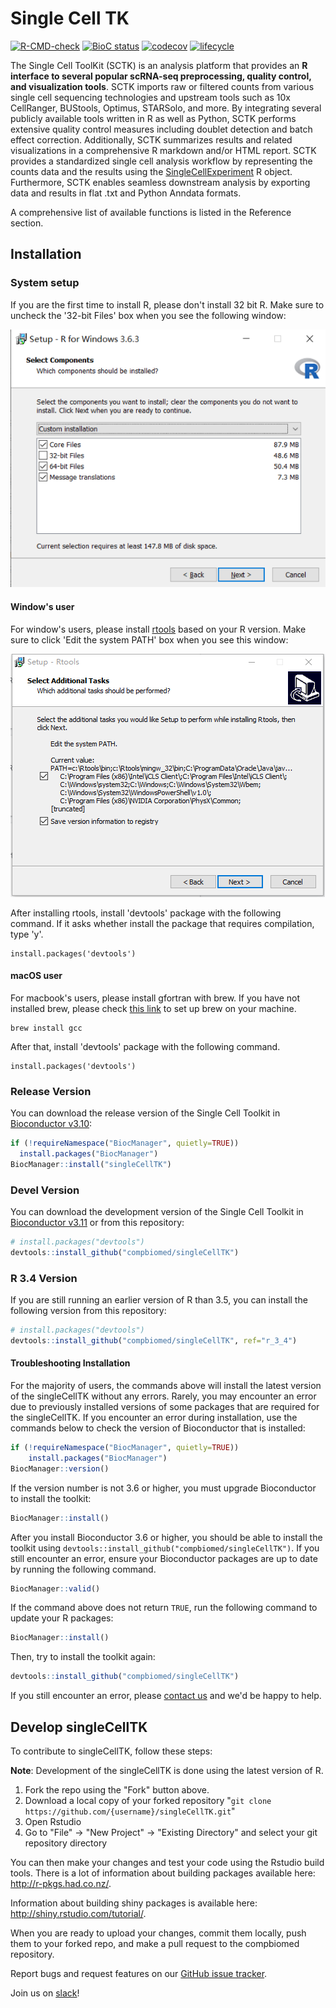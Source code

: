 # Single Cell TK
  <!-- badges: start -->
[![R-CMD-check](https://github.com/compbiomed/singleCellTK/workflows/R-CMD-check/badge.svg)](https://github.com/compbiomed/singleCellTK/actions)
[![BioC status](https://www.bioconductor.org/shields/build/release/bioc/singleCellTK.svg)](https://bioconductor.org/checkResults/release/bioc-LATEST/singleCellTK)
[![codecov](https://codecov.io/gh/compbiomed/singleCellTK/branch/master/graph/badge.svg)](https://codecov.io/gh/compbiomed/singleCellTK)
[![lifecycle](https://img.shields.io/badge/lifecycle-stable-brightgreen.svg)](https://www.tidyverse.org/lifecycle/#stable)
<!-- badges: end -->

The Single Cell ToolKit (SCTK) is an analysis platform that provides an **R interface to several popular scRNA-seq preprocessing, quality control, and visualization tools**. SCTK imports raw or filtered counts from various single cell sequencing technologies and upstream tools such as 10x CellRanger, BUStools, Optimus, STARSolo, and more. By integrating several publicly available tools written in R as well as Python, SCTK performs extensive quality control measures including doublet detection and batch effect correction. Additionally, SCTK summarizes results and related visualizations in a comprehensive R markdown and/or HTML report. SCTK provides a standardized single cell analysis workflow by representing the counts data and the results using the [SingleCellExperiment](https://www.bioconductor.org/packages/release/bioc/html/SingleCellExperiment.html) R object. Furthermore, SCTK enables seamless downstream analysis by exporting data and results in flat .txt and Python Anndata formats.  

A comprehensive list of available functions is listed in the Reference section.  

## Installation

### System setup

If you are the first time to install R, please don't install 32 bit R. Make sure to uncheck the '32-bit Files' box when you see the following window:

![](exec/png/32bit-R.png)

#### Window's user
For window's users, please install [rtools](https://cran.r-project.org/bin/windows/Rtools/history.html) based on your R version. Make sure to click 'Edit the system PATH' box when you see this window:

![](exec/png/rtools.png)

After installing rtools, install 'devtools' package with the following command. If it asks whether install the package that requires compilation, type 'y'. 
```
install.packages('devtools')
```

#### macOS user
For macbook's users, please install gfortran with brew. If you have not installed brew, please check [this link](https://brew.sh/) to set up brew on your machine. 
```
brew install gcc
```

After that, install 'devtools' package with the following command.
```
install.packages('devtools')
```

### Release Version

You can download the release version of the Single Cell Toolkit in
[Bioconductor v3.10](https://bioconductor.org/packages/release/bioc/html/singleCellTK.html):

```r
if (!requireNamespace("BiocManager", quietly=TRUE))
  install.packages("BiocManager")
BiocManager::install("singleCellTK")
```

### Devel Version

You can download the development version of the Single Cell Toolkit in
[Bioconductor v3.11](https://bioconductor.org/packages/devel/bioc/html/singleCellTK.html)
or from this repository:

```r
# install.packages("devtools")
devtools::install_github("compbiomed/singleCellTK")
```

### R 3.4 Version

If you are still running an earlier version of R than 3.5, you can install
the following version from this repository:

```r
# install.packages("devtools")
devtools::install_github("compbiomed/singleCellTK", ref="r_3_4")
```

#### Troubleshooting Installation

For the majority of users, the commands above will install the latest version
of the singleCellTK without any errors. Rarely, you may encounter an error due
to previously installed versions of some packages that are required for the
singleCellTK. If you encounter an error during installation, use the commands
below to check the version of Bioconductor that is installed:

```r
if (!requireNamespace("BiocManager", quietly=TRUE))
    install.packages("BiocManager")
BiocManager::version()
```

If the version number is not 3.6 or higher, you must upgrade Bioconductor to
install the toolkit:

```r
BiocManager::install()
```

After you install Bioconductor 3.6 or higher, you should be able to install the
toolkit using `devtools::install_github("compbiomed/singleCellTK")`. If you
still encounter an error, ensure your Bioconductor packages are up to date by
running the following command.

```r
BiocManager::valid()
```

If the command above does not return `TRUE`, run the following command to
update your R packages:

```r
BiocManager::install()
```

Then, try to install the toolkit again:

```r
devtools::install_github("compbiomed/singleCellTK")
```

If you still encounter an error, please [contact us](mailto:dfj@bu.edu) and
we'd be happy to help.

## Develop singleCellTK

To contribute to singleCellTK, follow these steps:

__Note__: Development of the singleCellTK is done using the latest version of R.

1. Fork the repo using the "Fork" button above.
2. Download a local copy of your forked repository "```git clone https://github.com/{username}/singleCellTK.git```"
3. Open Rstudio
4. Go to "File" -> "New Project" -> "Existing Directory" and select your git repository directory

You can then make your changes and test your code using the Rstudio build tools.
There is a lot of information about building packages available here: http://r-pkgs.had.co.nz/.

Information about building shiny packages is available here: http://shiny.rstudio.com/tutorial/.

When you are ready to upload your changes, commit them locally, push them to your
forked repo, and make a pull request to the compbiomed repository.

Report bugs and request features on our [GitHub issue tracker](https://github.com/compbiomed/singleCellTK/issues).

Join us on [slack](https://compbiomed.slack.com/)!
